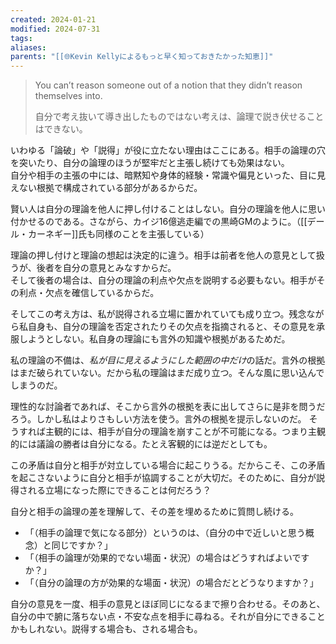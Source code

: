 ```yaml
---
created: 2024-01-21
modified: 2024-07-31
tags: 
aliases: 
parents: "[[🌐Kevin Kellyによるもっと早く知っておきたかった知恵]]"
---
```

> You can’t reason someone out of a notion that they didn’t reason themselves into.
>   
> 自分で考え抜いて導き出したものではない考えは、論理で説き伏せることはできない。

いわゆる「論破」や「説得」が役に立たない理由はここにある。相手の論理の穴を突いたり、自分の論理のほうが堅牢だと主張し続けても効果はない。  
自分や相手の主張の中には、暗黙知や身体的経験・常識や偏見といった、目に見えない根拠で構成されている部分があるからだ。

賢い人は自分の理論を他人に押し付けることはしない。自分の理論を他人に思い付かせるのである。さながら、カイジ16億逃走編での黒崎GMのように。（[[デール・カーネギー]]氏も同様のことを主張している）

理論の押し付けと理論の想起は決定的に違う。相手は前者を他人の意見として扱うが、後者を自分の意見とみなすからだ。  
そして後者の場合は、自分の理論の利点や欠点を説明する必要もない。相手がその利点・欠点を確信しているからだ。


そしてこの考え方は、私が説得される立場に置かれていても成り立つ。残念ながら私自身も、自分の理論を否定されたりその欠点を指摘されると、その意見を承服しようとしない。私自身の理論にも言外の知識や根拠があるためだ。

私の理論の不備は、*私が目に見えるようにした範囲の中だけ*の話だ。言外の根拠はまだ破られていない。だから私の理論はまだ成り立つ。そんな風に思い込んでしまうのだ。

理性的な討論者であれば、そこから言外の根拠を表に出してさらに是非を問うだろう。しかし私はよりさもしい方法を使う。言外の根拠を提示しないのだ。
そうすれば主観的には、相手が自分の理論を崩すことが不可能になる。つまり主観的には議論の勝者は自分になる。たとえ客観的には逆だとしても。

この矛盾は自分と相手が対立している場合に起こりうる。だからこそ、この矛盾を起こさないように自分と相手が協調することが大切だ。そのために、自分が説得される立場になった際にできることは何だろう？

自分と相手の論理の差を理解して、その差を埋めるために質問し続ける。
- 「（相手の論理で気になる部分）というのは、（自分の中で近しいと思う概念）と同じですか？」
- 「（相手の論理が効果的でない場面・状況）の場合はどうすればよいですか？」
- 「（自分の論理の方が効果的な場面・状況）の場合だとどうなりますか？」

自分の意見を一度、相手の意見とほぼ同じになるまで擦り合わせる。そのあと、自分の中で腑に落ちない点・不安な点を相手に尋ねる。それが自分にできることかもしれない。説得する場合も、される場合も。